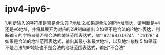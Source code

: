 # ipv4-ipv6-
1.判断输入的字符串是否是合法的IP地址
2.如果是合法的IP地址表达，请判断是v4还是v6地址，并将其展开为对应的2进制串输出
3.如果不是合法的IP地址表达，判断输入的字符串是否是合法的地址范围表达式，如"192.168.0.0/24"、“::1/128”
4.如果是合法的地址范围表达式，输出其最小和最大地址，以及地址总数
5.如果既不是合法的IP地址也不是合法的地址范围表达式，输出“不合法”

